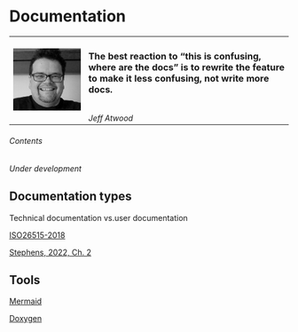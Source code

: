 # Documentation

|                                                                                                                             |                                                                                                                                                                   |
|-----------------------------------------------------------------------------------------------------------------------------|-------------------------------------------------------------------------------------------------------------------------------------------------------------------|
| ![Jeff Atwood](../images/jeff_atwood.png) | <h3>The best reaction to “this is confusing, where are the docs” is to rewrite the feature to make it less confusing, not write more docs.</h3><br/>*Jeff Atwood* |

###### Contents

*Under development*

## Documentation types

Technical documentation vs.user documentation

[ISO26515-2018](https://doi.org/10.1109/IEEESTD.2018.8584455)

[Stephens, 2022, Ch. 2](https://learning.oreilly.com/library/view/beginning-software-engineering/9781119901709/c02.xhtml)

## Tools

[Mermaid](https://mermaid.js.org/intro/#installation)

[Doxygen](https://www.doxygen.nl/index.html)


